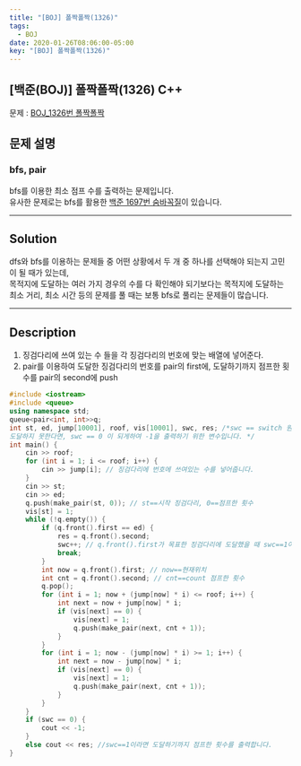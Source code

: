 ```yaml
---
title: "[BOJ] 폴짝폴짝(1326)"
tags:
  - BOJ
date: 2020-01-26T08:06:00-05:00
key: "[BOJ] 폴짝폴짝(1326)"
---
```


## [백준(BOJ)] 폴짝폴짝(1326) C++

문제 : [BOJ_1326번 폴짝폴짝](https://www.acmicpc.net/problem/1326)

## 문제 설명

### bfs, pair

bfs를 이용한 최소 점프 수를 출력하는 문제입니다.<br>
유사한 문제로는 bfs를 활용한 [백준 1697번 숨바꼭질](https://www.acmicpc.net/problem/1697)이 있습니다.

---

## Solution

dfs와 bfs를 이용하는 문제들 중 어떤 상황에서 두 개 중 하나를 선택해야 되는지 고민이 될 때가 있는데,<br>
목적지에 도달하는 여러 가지 경우의 수를 다 확인해야 되기보다는 목적지에 도달하는 최소 거리, 최소 시간 등의 문제를 풀 때는 보통 bfs로 풀리는 문제들이 많습니다.

---

## Description

1. 징검다리에 쓰여 있는 수 들을 각 징검다리의 번호에 맞는 배열에 넣어준다.<br>
2. pair를 이용하여 도달한 징검다리의 번호를 pair의 first에, 도달하기까지 점프한 횟수를 pair의 second에 push<br>

```cpp
#include <iostream>
#include <queue>
using namespace std;
queue<pair<int, int>>q;
int st, ed, jump[10001], roof, vis[10001], swc, res; /*swc == switch 원하는 징검다리에
도달하지 못한다면, swc == 0 이 되게하여 -1을 출력하기 위한 변수입니다. */
int main() {
	cin >> roof;
	for (int i = 1; i <= roof; i++) {
		cin >> jump[i]; // 징검다리에 번호에 쓰여있는 수를 넣어줍니다.
	}
	cin >> st;
	cin >> ed;
	q.push(make_pair(st, 0)); // st==시작 징검다리, 0==점프한 횟수
	vis[st] = 1;
	while (!q.empty()) {
		if (q.front().first == ed) {
			res = q.front().second;
			swc++; // q.front().first가 목표한 징검다리에 도달했을 때 swc==1이 됩니다.
			break;
		}
		int now = q.front().first; // now==현재위치
		int cnt = q.front().second; // cnt==count 점프한 횟수
		q.pop();
		for (int i = 1; now + (jump[now] * i) <= roof; i++) {
			int next = now + jump[now] * i;
			if (vis[next] == 0) {
				vis[next] = 1;
				q.push(make_pair(next, cnt + 1));
			}
		}
		for (int i = 1; now - (jump[now] * i) >= 1; i++) {
			int next = now - jump[now] * i;
			if (vis[next] == 0) {
				vis[next] = 1;
				q.push(make_pair(next, cnt + 1));
			}
		}
	}
	if (swc == 0) {
		cout << -1;
	}
	else cout << res; //swc==1이라면 도달하기까지 점프한 횟수를 출력합니다.
}
```
